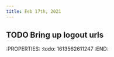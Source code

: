 ```yaml
---
title: Feb 17th, 2021
---
```


## TODO Bring up logout urls
:PROPERTIES:
:todo: 1613562611247
:END:
